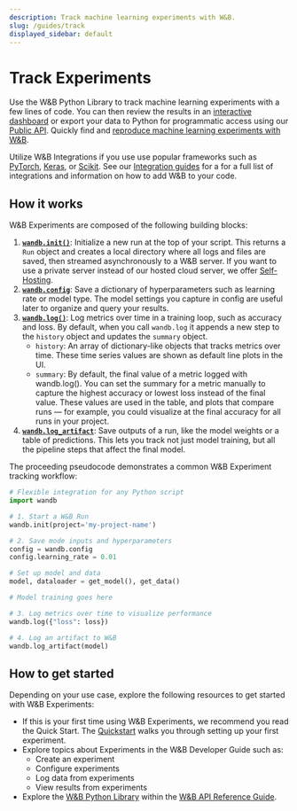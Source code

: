 ```yaml
---
description: Track machine learning experiments with W&B.
slug: /guides/track
displayed_sidebar: default
---
```


# Track Experiments

<head>
  <title>Track Machine Learning and Deep Learning Experiments.</title>
</head>

Use the W&B Python Library to track machine learning experiments with a few lines of code. You can then review the results in an [interactive dashboard](app.md) or export your data to Python for programmatic access using our [Public API](../../ref/python/public-api/README.md). Quickly find and [reproduce machine learning experiments with W&B](./reproduce-experiments.md).

Utilize W&B Integrations if you use use popular frameworks such as [PyTorch](../integrations/pytorch.md), [Keras](../integrations/keras.md), or [Scikit](../integrations/scikit.md). See our [Integration guides](../integrations/intro.md) for a for a full list of integrations and information on how to add W&B to your code.

## How it works

W&B Experiments are composed of the following building blocks:

1. [**`wandb.init()`**](./launch.md): Initialize a new run at the top of your script. This returns a `Run` object and creates a local directory where all logs and files are saved, then streamed asynchronously to a W&B server. If you want to use a private server instead of our hosted cloud server, we offer [Self-Hosting](../hosting/intro.md).
2. [**`wandb.config`**](./config.md): Save a dictionary of hyperparameters such as learning rate or model type. The model settings you capture in config are useful later to organize and query your results.
3. [**`wandb.log()`**](./log/intro.md): Log metrics over time in a training loop, such as accuracy and loss. By default, when you call `wandb.log` it appends a new step to the `history` object and updates the `summary` object.
   * `history`: An array of dictionary-like objects that tracks metrics over time. These time series values are shown as default line plots in the UI.
   * `summary`: By default, the final value of a metric logged with wandb.log(). You can set the summary for a metric manually to capture the highest accuracy or lowest loss instead of the final value. These values are used in the table, and plots that compare runs — for example, you could visualize at the final accuracy for all runs in your project.
4. [**`wandb.log_artifact`**](../../ref/python/artifact.md): Save outputs of a run, like the model weights or a table of predictions. This lets you track not just model training, but all the pipeline steps that affect the final model.

The proceeding pseudocode demonstrates a common W&B Experiment tracking workflow:

```python
# Flexible integration for any Python script
import wandb

# 1. Start a W&B Run
wandb.init(project='my-project-name')

# 2. Save mode inputs and hyperparameters
config = wandb.config
config.learning_rate = 0.01

# Set up model and data
model, dataloader = get_model(), get_data()

# Model training goes here

# 3. Log metrics over time to visualize performance
wandb.log({"loss": loss})

# 4. Log an artifact to W&B
wandb.log_artifact(model)

```

## How to get started

Depending on your use case, explore the following resources to get started with W&B Experiments:

* If this is your first time using W&B Experiments, we recommend you read the Quick Start. The [Quickstart](../../quickstart.md) walks you through setting up your first experiment.
* Explore topics about Experiments in the W&B Developer Guide such as:
  * Create an experiment
  * Configure experiments
  * Log data from experiments
  * View results from experiments
* Explore the [W&B Python Library](../../ref/python/README.md) within the [W&B API Reference Guide](../../ref/README.md).
